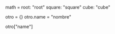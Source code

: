 math =
  root:   "root"
  square: "square"
  cube:   "cube"

otro = {}
otro.name = "nombre"

otro["name"]
